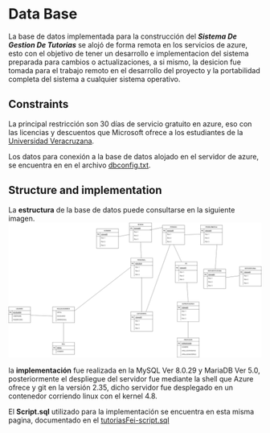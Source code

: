 # Data Base

La base de datos implementada para la construcción del **_Sistema De Gestion De Tutorias_** se alojó de forma remota en los servicios de azure, esto con el objetivo de tener un desarrollo e implementacion del sistema preparada para cambios o actualizaciones, a si mismo, la desicion fue tomada para el trabajo remoto en el desarrollo del proyecto y la portabilidad completa del sistema a cualquier sistema operativo.

## Constraints
La principal restricción son 30 días de servicio gratuito en azure, eso con las licencias y descuentos que Microsoft ofrece a los estudiantes de la [Universidad Veracruzana](https://www.uv.mx/fei/).

Los datos para conexión a la base de datos alojado en el servidor de azure, se encuentra en en el archivo [dbconfig.txt](https://github.com/JosepHyv/ProyectoConstruccion/blob/main/ProyectoConstruccion/src/proyectoconstruccion/modelo/dbconfig.txt).

## Structure and implementation
La **estructura** de la base de datos puede consultarse en la siguiente imagen. 
![Estructura de la Base de Datos](images/erDiagramFEI.png)

la **implementación** fue realizada en la MySQL Ver 8.0.29 y MariaDB Ver 5.0, posteriormente el despliegue del servidor fue mediante la shell que Azure ofrece y git en la versión 2.35, dicho servidor fue desplegado en un contenedor corriendo linux con el kernel 4.8.

El **Script.sql** utilizado para la implementación se encuentra en esta misma pagina, documentado en el [tutoriasFei-script.sql]()
